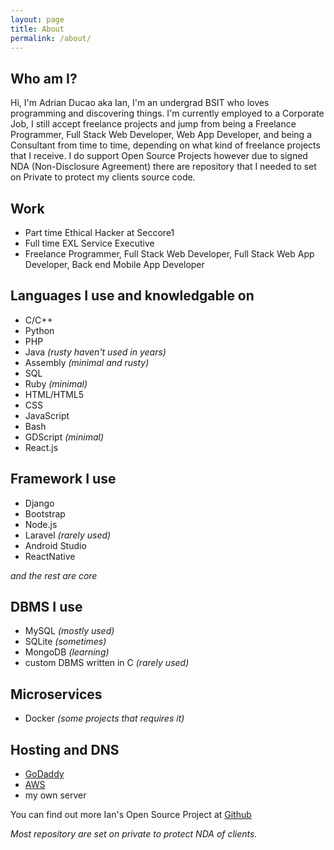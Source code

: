 ```yaml
---
layout: page
title: About
permalink: /about/
---
```

## Who am I?
Hi, I'm Adrian Ducao aka Ian, I'm an undergrad BSIT who loves programming and discovering things. I'm currently employed to a Corporate Job, I still accept freelance projects and jump from being a Freelance Programmer, Full Stack Web Developer, Web App Developer, and being a Consultant from time to time, depending on what kind of freelance projects that I receive. I do support Open Source Projects however due to signed NDA (Non-Disclosure Agreement) there are repository that I needed to set on Private to protect my clients source code.

## Work 
* Part time Ethical Hacker at Seccore1
* Full time EXL Service Executive
* Freelance Programmer, Full Stack Web Developer, Full Stack Web App Developer, Back end Mobile App Developer

## Languages I use and knowledgable on
* C/C++
* Python
* PHP
* Java *(rusty haven't used in years)*
* Assembly *(minimal and rusty)*
* SQL
* Ruby *(minimal)*
* HTML/HTML5
* CSS
* JavaScript
* Bash
* GDScript *(minimal)*
* React.js

## Framework I use
* Django
* Bootstrap
* Node.js
* Laravel *(rarely used)*
* Android Studio
* ReactNative

*and the rest are core*

## DBMS I use
* MySQL *(mostly used)*
* SQLite *(sometimes)*
* MongoDB *(learning)*
* custom DBMS written in C *(rarely used)*

## Microservices
* Docker *(some projects that requires it)*

## Hosting and DNS
* [GoDaddy](https://ph.godaddy.com/)
* [AWS](https://aws.amazon.com)
* my own server

You can find out more Ian's Open Source Project at [Github](https://github.com/AdrianDucao/)

*Most repository are set on private to protect NDA of clients.*
